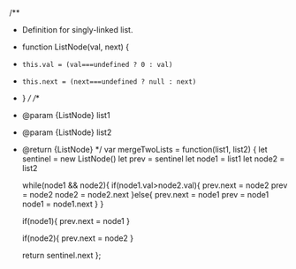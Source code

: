 /**
 * Definition for singly-linked list.
 * function ListNode(val, next) {
 *     this.val = (val===undefined ? 0 : val)
 *     this.next = (next===undefined ? null : next)
 * }
 */
/**
 * @param {ListNode} list1
 * @param {ListNode} list2
 * @return {ListNode}
 */
var mergeTwoLists = function(list1, list2) {
    let sentinel = new ListNode()
    let prev = sentinel
    let node1 = list1
    let node2 = list2

    while(node1 && node2){
        if(node1.val>node2.val){
            prev.next = node2
            prev = node2
            node2 = node2.next
        }else{
            prev.next = node1
            prev = node1
            node1 = node1.next
        }
    }

    if(node1){
        prev.next = node1
    }

    if(node2){
        prev.next = node2
    }

    return sentinel.next
};